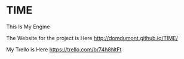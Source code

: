 # TIME
This Is My Engine

The Website for the project is Here
http://domdumont.github.io/TIME/


My Trello is Here https://trello.com/b/74h8NtFt


